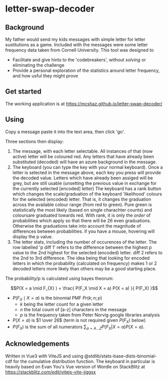 # letter-swap-decoder

## Background
My father would send my kids messages with simple letter for letter sustitutions
as a game. Included with the messages were some letter frequency data taken from Cornell University.
This tool was designed to
- Facilitate and give hints to the 'codebreakers', without _solving_ or eliminating the challenge 
- Provide a personal exploration of the statistics around letter frequency,
and how usful they might prove

## Get started
The working application is at https://mcshaz.github.io/letter-swap-decoder/

## Using
Copy a message paste it into the text area, then click 'go'. 

Three sections then display:
1) The message, with each letter selectable. All instances of that (now active) 
letter will be coloured red.
Any letters that have already been substituted (decoded) will have an azure background in the message.
2) The keyboard (you can type the key with your normal keyboard). Once a letter is selected in the message above, each key you press will provide the decoded value. Letters which have already been assiged will be grey, but are still usable (unsetting the previous value in exchange for the currently selected [encoded] letter)
The keyboard has a rank button which changes the scale/graduation of the keyboard 'likelihood' colours for the selected (encoded) letter. That is, it changes the graduation across the available colour range (from red to green). Pure green is statistically the most likely (based on single charachter counts) and coloursare graduated towards red. With rank, it is only the _order_ of probabilities which apply so that there will be 26 even graduations. Otherwise the graduations take into account the magnitude of differences between probabilities. if you have a mouse, hovering will display the p value.
3) The letter stats, including the number of occurences of the letter. The row 
labelled 'p diff 1' refers to the difference between the highest p value to the 2nd highest 
for the selected (encoded) letter.
diff 2 refers to the 2nd to 3rd difference. The idea being that looking for encoded letters in which
the probability (calculated on frequency) makes 1 or 2 decoded letters more likely than others may be a good starting place.

The probability/p is calculated using bayes theorum:

$$P(X = a \mid F_{X} ) = \frac{ P(F_X \mid X = a) P(X = a) }{ P(F_X) }$$

- $P(F_X \mid X = a)$ is the binomial PMF $Pr(k; n; p)$ 
     - $k$ being the letter count for a given letter
     - $n$ the total count of [a-z] characters in the message
     - $p$ is the frequency taken from Peter Norvig google libraries analysis
- $P(X = a)$ is $1 \over 26$ (term is not required given ${ P(F_X) }$ below)
- ${ P(F_X) }$ is the sum of all numerators $\sum_{a = A...Z} P(F_X | X=a) P(X=a)$.

## Acknowledgements
Written in Vue3 with ViteJS and using @stdlib/stats-base-dists-binomial-cdf for
the cumulative distribution function. The keyboard in particular is heavily 
based on Evan You's Vue version of Wordle on StackBlitz at https://stackblitz.com/edit/vitejs-vite-jjggsx
